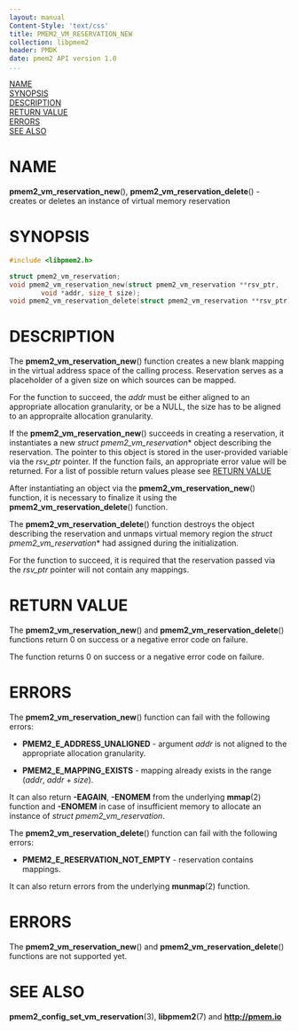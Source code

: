 ```yaml
---
layout: manual
Content-Style: 'text/css'
title: PMEM2_VM_RESERVATION_NEW
collection: libpmem2
header: PMDK
date: pmem2 API version 1.0
...
```


[comment]: <> (SPDX-License-Identifier: BSD-3-Clause)
[comment]: <> (Copyright 2020, Intel Corporation)

[comment]: <> (pmem2_vm_reservation_new.3 -- man page for libpmem2 virtual memory reservation API)

[NAME](#name)<br />
[SYNOPSIS](#synopsis)<br />
[DESCRIPTION](#description)<br />
[RETURN VALUE](#return-value)<br />
[ERRORS](#errors)<br />
[SEE ALSO](#see-also)<br />

# NAME #

**pmem2_vm_reservation_new**(), **pmem2_vm_reservation_delete**() - creates or deletes
an instance of virtual memory reservation

# SYNOPSIS #

```c
#include <libpmem2.h>

struct pmem2_vm_reservation;
void pmem2_vm_reservation_new(struct pmem2_vm_reservation **rsv_ptr,
		void *addr, size_t size);
void pmem2_vm_reservation_delete(struct pmem2_vm_reservation **rsv_ptr);
```

# DESCRIPTION #

The **pmem2_vm_reservation_new**() function creates a new blank mapping in the
virtual address space of the calling process. Reservation serves as a placeholder
of a given size on which sources can be mapped.

For the function to succeed, the *addr* must be either aligned to an appropriate allocation granularity,
or be a NULL, the size has to be aligned to an appropraite allocation granularity.

If the **pmem2_vm_reservation_new**() succeeds in creating a reservation, it instantiates a new
*struct pmem2_vm_reservation** object describing the reservation. The pointer to this object
is stored in the user-provided variable via the *rsv_ptr* pointer. If the function fails, an appropriate
error value will be returned. For a list of possible return values please see [RETURN VALUE](#return-value)

After instantiating an object via the **pmem2_vm_reservation_new**() function, it is necessary to
finalize it using the **pmem2_vm_reservation_delete**() function.

The **pmem2_vm_reservation_delete**() function destroys the object describing the reservation and unmaps
virtual memory region the *struct pmem2_vm_reservation** had assigned during the initialization.

For the function to succeed, it is required that the reservation passed via the *rsv_ptr* pointer will not
contain any mappings.

# RETURN VALUE #

The **pmem2_vm_reservation_new**() and **pmem2_vm_reservation_delete**() functions return 0
on success or a negative error code on failure.

The  function returns 0 on success or a negative error code on failure.

# ERRORS #

The **pmem2_vm_reservation_new**() function can fail with the following errors:

* **PMEM2_E_ADDRESS_UNALIGNED** - argument *addr* is not aligned to the appropriate
allocation granularity.

* **PMEM2_E_MAPPING_EXISTS** - mapping already exists in the range (*addr*, *addr* + *size*).

It can also return **-EAGAIN**, **-ENOMEM** from the underlying **mmap**(2) function and **-ENOMEM**
in case of insufficient memory to allocate an instance of *struct pmem2_vm_reservation*.

The **pmem2_vm_reservation_delete**() function can fail with the following errors:

* **PMEM2_E_RESERVATION_NOT_EMPTY** - reservation contains mappings.

It can also return errors from the underlying **munmap**(2) function.

# ERRORS #

The **pmem2_vm_reservation_new**() and **pmem2_vm_reservation_delete**() functions are not supported yet.

# SEE ALSO #

**pmem2_config_set_vm_reservation**(3), **libpmem2**(7) and **<http://pmem.io>**
